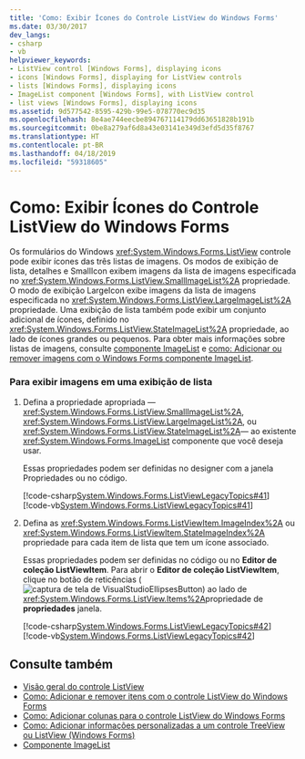 ```yaml
---
title: 'Como: Exibir Ícones do Controle ListView do Windows Forms'
ms.date: 03/30/2017
dev_langs:
- csharp
- vb
helpviewer_keywords:
- ListView control [Windows Forms], displaying icons
- icons [Windows Forms], displaying for ListView controls
- lists [Windows Forms], displaying icons
- ImageList component [Windows Forms], with ListView control
- list views [Windows Forms], displaying icons
ms.assetid: 9d577542-8595-429b-99e5-078770ec9d35
ms.openlocfilehash: 8e4ae744eecbe894767114179dd63651828b191b
ms.sourcegitcommit: 0be8a279af6d8a43e03141e349d3efd5d35f8767
ms.translationtype: HT
ms.contentlocale: pt-BR
ms.lasthandoff: 04/18/2019
ms.locfileid: "59318605"
---
```

# <a name="how-to-display-icons-for-the-windows-forms-listview-control"></a>Como: Exibir Ícones do Controle ListView do Windows Forms
Os formulários do Windows <xref:System.Windows.Forms.ListView> controle pode exibir ícones das três listas de imagens. Os modos de exibição de lista, detalhes e SmallIcon exibem imagens da lista de imagens especificada no <xref:System.Windows.Forms.ListView.SmallImageList%2A> propriedade. O modo de exibição LargeIcon exibe imagens da lista de imagens especificada no <xref:System.Windows.Forms.ListView.LargeImageList%2A> propriedade. Uma exibição de lista também pode exibir um conjunto adicional de ícones, definido no <xref:System.Windows.Forms.ListView.StateImageList%2A> propriedade, ao lado de ícones grandes ou pequenos. Para obter mais informações sobre listas de imagens, consulte [componente ImageList](imagelist-component-windows-forms.md) e [como: Adicionar ou remover imagens com o Windows Forms componente ImageList](how-to-add-or-remove-images-with-the-windows-forms-imagelist-component.md).  
  
### <a name="to-display-images-in-a-list-view"></a>Para exibir imagens em uma exibição de lista  
  
1. Defina a propriedade apropriada —<xref:System.Windows.Forms.ListView.SmallImageList%2A>, <xref:System.Windows.Forms.ListView.LargeImageList%2A>, ou <xref:System.Windows.Forms.ListView.StateImageList%2A>— ao existente <xref:System.Windows.Forms.ImageList> componente que você deseja usar.  
  
     Essas propriedades podem ser definidas no designer com a janela Propriedades ou no código.  
  
     [!code-csharp[System.Windows.Forms.ListViewLegacyTopics#41](~/samples/snippets/csharp/VS_Snippets_Winforms/System.Windows.Forms.ListViewLegacyTopics/CS/Class1.cs#41)]
     [!code-vb[System.Windows.Forms.ListViewLegacyTopics#41](~/samples/snippets/visualbasic/VS_Snippets_Winforms/System.Windows.Forms.ListViewLegacyTopics/VB/Class1.vb#41)]  
  
2. Defina as <xref:System.Windows.Forms.ListViewItem.ImageIndex%2A> ou <xref:System.Windows.Forms.ListViewItem.StateImageIndex%2A> propriedade para cada item de lista que tem um ícone associado.  
  
     Essas propriedades podem ser definidas no código ou no **Editor de coleção ListViewItem**. Para abrir o **Editor de coleção ListViewItem**, clique no botão de reticências (![captura de tela de VisualStudioEllipsesButton](../media/vbellipsesbutton.png "vbEllipsesButton")) ao lado de <xref:System.Windows.Forms.ListView.Items%2A>propriedade de **propriedades** janela.  
  
     [!code-csharp[System.Windows.Forms.ListViewLegacyTopics#42](~/samples/snippets/csharp/VS_Snippets_Winforms/System.Windows.Forms.ListViewLegacyTopics/CS/Class1.cs#42)]
     [!code-vb[System.Windows.Forms.ListViewLegacyTopics#42](~/samples/snippets/visualbasic/VS_Snippets_Winforms/System.Windows.Forms.ListViewLegacyTopics/VB/Class1.vb#42)]  
  
## <a name="see-also"></a>Consulte também

- [Visão geral do controle ListView](listview-control-overview-windows-forms.md)
- [Como: Adicionar e remover itens com o controle ListView do Windows Forms](how-to-add-and-remove-items-with-the-windows-forms-listview-control.md)
- [Como: Adicionar colunas para o controle ListView do Windows Forms](how-to-add-columns-to-the-windows-forms-listview-control.md)
- [Como: Adicionar informações personalizadas a um controle TreeView ou ListView (Windows Forms)](add-custom-information-to-a-treeview-or-listview-control-wf.md)
- [Componente ImageList](imagelist-component-windows-forms.md)
